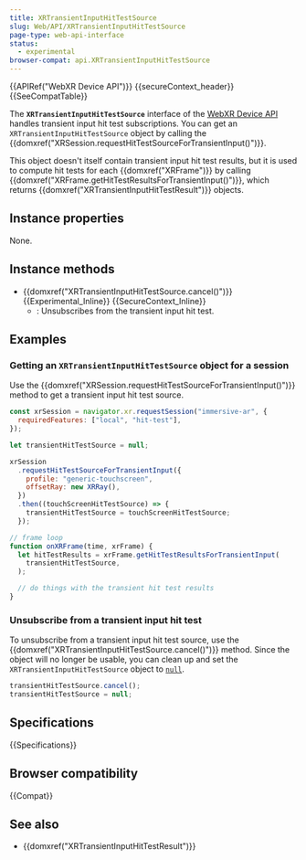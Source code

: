 ```yaml
---
title: XRTransientInputHitTestSource
slug: Web/API/XRTransientInputHitTestSource
page-type: web-api-interface
status:
  - experimental
browser-compat: api.XRTransientInputHitTestSource
---
```


{{APIRef("WebXR Device API")}} {{secureContext_header}}{{SeeCompatTable}}

The **`XRTransientInputHitTestSource`** interface of the [WebXR Device API](/en-US/docs/Web/API/WebXR_Device_API) handles transient input hit test subscriptions. You can get an `XRTransientInputHitTestSource` object by calling the {{domxref("XRSession.requestHitTestSourceForTransientInput()")}}.

This object doesn't itself contain transient input hit test results, but it is used to compute hit tests for each {{domxref("XRFrame")}} by calling {{domxref("XRFrame.getHitTestResultsForTransientInput()")}}, which returns {{domxref("XRTransientInputHitTestResult")}} objects.

## Instance properties

None.

## Instance methods

- {{domxref("XRTransientInputHitTestSource.cancel()")}} {{Experimental_Inline}} {{SecureContext_Inline}}
  - : Unsubscribes from the transient input hit test.

## Examples

### Getting an `XRTransientInputHitTestSource` object for a session

Use the {{domxref("XRSession.requestHitTestSourceForTransientInput()")}} method to get a transient input hit test source.

```js
const xrSession = navigator.xr.requestSession("immersive-ar", {
  requiredFeatures: ["local", "hit-test"],
});

let transientHitTestSource = null;

xrSession
  .requestHitTestSourceForTransientInput({
    profile: "generic-touchscreen",
    offsetRay: new XRRay(),
  })
  .then((touchScreenHitTestSource) => {
    transientHitTestSource = touchScreenHitTestSource;
  });

// frame loop
function onXRFrame(time, xrFrame) {
  let hitTestResults = xrFrame.getHitTestResultsForTransientInput(
    transientHitTestSource,
  );

  // do things with the transient hit test results
}
```

### Unsubscribe from a transient input hit test

To unsubscribe from a transient input hit test source, use the {{domxref("XRTransientInputHitTestSource.cancel()")}} method. Since the object will no longer be usable, you can clean up and set the `XRTransientInputHitTestSource` object to [`null`](/en-US/docs/Web/JavaScript/Reference/Operators/null).

```js
transientHitTestSource.cancel();
transientHitTestSource = null;
```

## Specifications

{{Specifications}}

## Browser compatibility

{{Compat}}

## See also

- {{domxref("XRTransientInputHitTestResult")}}
